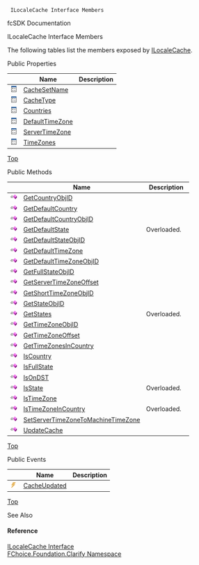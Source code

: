 ﻿     ILocaleCache Interface Members                                                   

fcSDK Documentation

ILocaleCache Interface Members

The following tables list the members exposed by [ILocaleCache](fcSDK~FChoice.Foundation.Clarify.ILocaleCache.md).

Public Properties

|   | Name | Description |
| --- | --- | --- |
| ![ Property](dotnetimages/Property.png) | [CacheSetName](fcSDK~FChoice.Foundation.Clarify.ILocaleCache~CacheSetName.md) |   |
| ![ Property](dotnetimages/Property.png) | [CacheType](fcSDK~FChoice.Foundation.Clarify.ILocaleCache~CacheType.md) |   |
| ![ Property](dotnetimages/Property.png) | [Countries](fcSDK~FChoice.Foundation.Clarify.ILocaleCache~Countries.md) |   |
| ![ Property](dotnetimages/Property.png) | [DefaultTimeZone](fcSDK~FChoice.Foundation.Clarify.ILocaleCache~DefaultTimeZone.md) |   |
| ![ Property](dotnetimages/Property.png) | [ServerTimeZone](fcSDK~FChoice.Foundation.Clarify.ILocaleCache~ServerTimeZone.md) |   |
| ![ Property](dotnetimages/Property.png) | [TimeZones](fcSDK~FChoice.Foundation.Clarify.ILocaleCache~TimeZones.md) |   |

[Top](#top)

Public Methods

|   | Name | Description |
| --- | --- | --- |
| ![ Method](dotnetimages/Method.png) | [GetCountryObjID](fcSDK~FChoice.Foundation.Clarify.ILocaleCache~GetCountryObjID.md) |   |
| ![ Method](dotnetimages/Method.png) | [GetDefaultCountry](fcSDK~FChoice.Foundation.Clarify.ILocaleCache~GetDefaultCountry.md) |   |
| ![ Method](dotnetimages/Method.png) | [GetDefaultCountryObjID](fcSDK~FChoice.Foundation.Clarify.ILocaleCache~GetDefaultCountryObjID.md) |   |
| ![ Method](dotnetimages/Method.png) | [GetDefaultState](fcSDK~FChoice.Foundation.Clarify.ILocaleCache~GetDefaultState.md) | Overloaded.    |
| ![ Method](dotnetimages/Method.png) | [GetDefaultStateObjID](fcSDK~FChoice.Foundation.Clarify.ILocaleCache~GetDefaultStateObjID.md) |   |
| ![ Method](dotnetimages/Method.png) | [GetDefaultTimeZone](fcSDK~FChoice.Foundation.Clarify.ILocaleCache~GetDefaultTimeZone.md) |   |
| ![ Method](dotnetimages/Method.png) | [GetDefaultTimeZoneObjID](fcSDK~FChoice.Foundation.Clarify.ILocaleCache~GetDefaultTimeZoneObjID.md) |   |
| ![ Method](dotnetimages/Method.png) | [GetFullStateObjID](fcSDK~FChoice.Foundation.Clarify.ILocaleCache~GetFullStateObjID.md) |   |
| ![ Method](dotnetimages/Method.png) | [GetServerTimeZoneOffset](fcSDK~FChoice.Foundation.Clarify.ILocaleCache~GetServerTimeZoneOffset.md) |   |
| ![ Method](dotnetimages/Method.png) | [GetShortTimeZoneObjID](fcSDK~FChoice.Foundation.Clarify.ILocaleCache~GetShortTimeZoneObjID.md) |   |
| ![ Method](dotnetimages/Method.png) | [GetStateObjID](fcSDK~FChoice.Foundation.Clarify.ILocaleCache~GetStateObjID.md) |   |
| ![ Method](dotnetimages/Method.png) | [GetStates](fcSDK~FChoice.Foundation.Clarify.ILocaleCache~GetStates.md) | Overloaded.    |
| ![ Method](dotnetimages/Method.png) | [GetTimeZoneObjID](fcSDK~FChoice.Foundation.Clarify.ILocaleCache~GetTimeZoneObjID.md) |   |
| ![ Method](dotnetimages/Method.png) | [GetTimeZoneOffset](fcSDK~FChoice.Foundation.Clarify.ILocaleCache~GetTimeZoneOffset.md) |   |
| ![ Method](dotnetimages/Method.png) | [GetTimeZonesInCountry](fcSDK~FChoice.Foundation.Clarify.ILocaleCache~GetTimeZonesInCountry.md) |   |
| ![ Method](dotnetimages/Method.png) | [IsCountry](fcSDK~FChoice.Foundation.Clarify.ILocaleCache~IsCountry.md) |   |
| ![ Method](dotnetimages/Method.png) | [IsFullState](fcSDK~FChoice.Foundation.Clarify.ILocaleCache~IsFullState.md) |   |
| ![ Method](dotnetimages/Method.png) | [IsOnDST](fcSDK~FChoice.Foundation.Clarify.ILocaleCache~IsOnDST.md) |   |
| ![ Method](dotnetimages/Method.png) | [IsState](fcSDK~FChoice.Foundation.Clarify.ILocaleCache~IsState.md) | Overloaded.    |
| ![ Method](dotnetimages/Method.png) | [IsTimeZone](fcSDK~FChoice.Foundation.Clarify.ILocaleCache~IsTimeZone.md) |   |
| ![ Method](dotnetimages/Method.png) | [IsTimeZoneInCountry](fcSDK~FChoice.Foundation.Clarify.ILocaleCache~IsTimeZoneInCountry.md) | Overloaded.    |
| ![ Method](dotnetimages/Method.png) | [SetServerTimeZoneToMachineTimeZone](fcSDK~FChoice.Foundation.Clarify.ILocaleCache~SetServerTimeZoneToMachineTimeZone.md) |   |
| ![ Method](dotnetimages/Method.png) | [UpdateCache](fcSDK~FChoice.Foundation.Clarify.ILocaleCache~UpdateCache.md) |   |

[Top](#top)

Public Events

|   | Name | Description |
| --- | --- | --- |
| ![ Event](dotnetimages/Event.png) | [CacheUpdated](fcSDK~FChoice.Foundation.Clarify.ILocaleCache~CacheUpdated_EV.md) |   |

[Top](#top)

See Also

#### Reference

[ILocaleCache Interface](fcSDK~FChoice.Foundation.Clarify.ILocaleCache.md)  
[FChoice.Foundation.Clarify Namespace](fcSDK~FChoice.Foundation.Clarify_namespace.md)